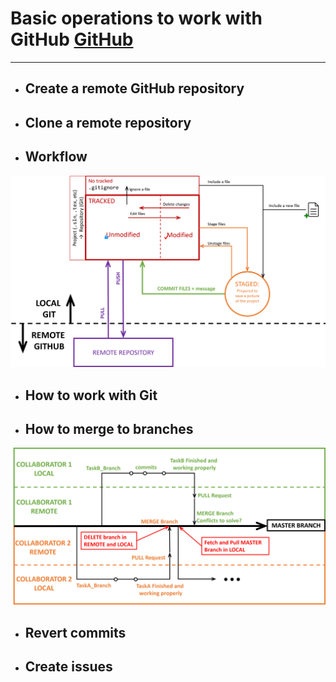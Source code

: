 
# Basic operations to work with GitHub [GitHub](http://github.com)
---

 *  ## Create a remote GitHub repository
 *  ## Clone a remote repository 
 *  ## Workflow
   
![](/figures/GHStates.png)


  * ## How to work with Git
  * ## How to merge to branches
   
 ![](/figures/WorkFlowGit.png)
 
  * ## Revert commits 
  * ## Create issues
 
